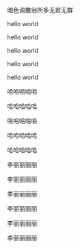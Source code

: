 暗色调撒翁所多无若无群

hello world

hello world

hello world

hello world

hello world

哈哈哈哈哈

哈哈哈哈哈

哈哈哈哈哈

哈哈哈哈哈

哈哈哈哈哈

李丽丽丽丽

李丽丽丽丽

李丽丽丽丽

李丽丽丽丽

李丽丽丽丽

李丽丽丽丽
